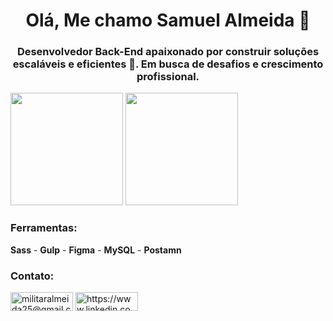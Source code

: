 <h1 align="center">Olá, Me chamo Samuel Almeida 👋</h1>
<h3 align="center"><strong>Desenvolvedor Back-End</strong> apaixonado por construir soluções escaláveis e eficientes 🚀. Em busca de desafios e crescimento profissional.</h3>

<div>
<img height="180em" src="https://github-readme-stats.vercel.app/api?username=SamuelALMEIDA023&show_icons=true&theme=transparent"/>
<img height="180em" src="https://github-readme-stats.vercel.app/api/top-langs/?username=SamuelALMEIDA023&show_icons=true&theme=transparent"/>

</div>
<h3 align="left">Ferramentas:</h3>
<p align="left">
  <strong>Sass</strong> - <strong>Gulp</strong> - <strong>Figma</strong> -
  <strong>MySQL</strong> - <strong>Postamn</strong>
</p>

<h3 align="left">Contato:</h3>
<p align="left">
<a href="mailto:militaralmeida25@gmail.com" target="blank"><img align="center" src="https://img.shields.io/badge/Gmail-D14836?style=for-the-badge&logo=gmail&logoColor=white" alt="militaralmeida25@gmail.com" height="30" width="100" /></a>
<a href="https://www.linkedin.com/in/samuel-almeida-0bb5a7270/" target="blank"><img align="center" src="https://img.shields.io/badge/LinkedIn-0077B5?style=for-the-badge&logo=linkedin&logoColor=white" alt="https://www.linkedin.com/in/samuel-almeida-0bb5a7270/" height="30" width="100" /></a>
</p>



